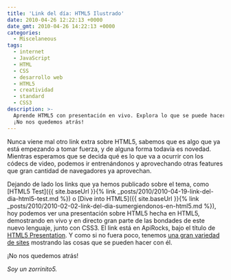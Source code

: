 ```yaml
---
title: 'Link del día: HTML5 Ilustrado'
date: 2010-04-26 12:22:13 +0000
date_gmt: 2010-04-26 14:22:13 +0000
categories:
  - Miscelaneous
tags:
  - internet
  - JavaScript
  - HTML
  - CSS
  - desarrollo web
  - HTML5
  - creatividad
  - standard
  - CSS3
description: >-
  Aprende HTML5 con presentación en vivo. Explora lo que se puede hacer con él.
  ¡No nos quedemos atrás!
---
```



Nunca viene mal otro link extra sobre HTML5, sabemos que es algo que ya está empezando a tomar fuerza, y de alguna forma todavía es novedad. Mientras esperamos que se decida qué es lo que va a ocurrir con los códecs de video, podemos ir entrenándonos y aprovechando otras features que gran cantidad de navegadores ya aprovechan.

Dejando de lado los links que ya hemos publicado sobre el tema, como [HTML5 Test]({{ site.baseUrl }}{% link _posts/2010/2010-04-19-link-del-dia-html5-test.md %}) o [Dive into HTML5]({{ site.baseUrl }}{% link _posts/2010/2010-02-02-link-del-dia-sumergiendonos-en-html5.md %}), hoy podemos ver una presentación sobre HTML5 hecha en HTML5, demostrando en vivo y en directo gran parte de las bondades de este nuevo lenguaje, junto con CSS3. El link está en ApiRocks, bajo el título de [HTML5 Presentation](http://apirocks.com/html5/html5.html). Y como si no fuera poco, tenemos [una gran variedad de sites](http://devsnippets.com/article/designing-with-html5-css3.html) mostrando las cosas que se pueden hacer con él.

¡No nos quedemos atrás!

_Soy un zorrinito5._
